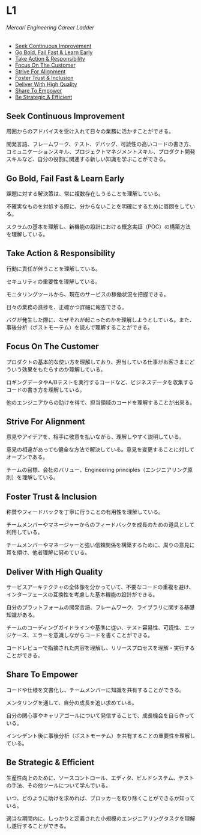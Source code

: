 # L1
###### Mercari Engineering Career Ladder

 * [Seek Continuous Improvement](#seek-continuous-improvement)
 * [Go Bold, Fail Fast & Learn Early](#go-bold-fail-fast--learn-early)
 * [Take Action & Responsibility](#take-action--responsibility)
 * [Focus On The Customer](#focus-on-the-customer)
 * [Strive For Alignment](#strive-for-alignment)
 * [Foster Trust & Inclusion](#foster-trust--inclusion)
 * [Deliver With High Quality](#deliver-with-high-quality)
 * [Share To Empower](#share-to-empower)
 * [Be Strategic & Efficient](#be-strategic--efficient)

## Seek Continuous Improvement
周囲からのアドバイスを受け入れて日々の業務に活かすことができる。

開発言語、フレームワーク、テスト、デバッグ、可読性の高いコードの書き方、コミュニケーションスキル、プロジェクトマネジメントスキル、プロダクト開発スキルなど、自分の役割に関連する新しい知識を学ぶことができる。


## Go Bold, Fail Fast & Learn Early
課題に対する解決策は、常に複数存在しうることを理解している。

不確実なものを対処する際に、分からないことを明確にするために質問をしている。

スクラムの基本を理解し、新機能の設計における概念実証（POC）の構築方法を理解している。


## Take Action & Responsibility
行動に責任が伴うことを理解している。

セキュリティの重要性を理解している。

モニタリングツールから、現在のサービスの稼働状況を把握できる。

日々の業務の進捗を、正確かつ詳細に報告できる。

バグが発生した際に、なぜそれが起こったのかを理解しようとしている。また、事後分析（ポストモーテム）を読んで理解することができる。


## Focus On The Customer
プロダクトの基本的な使い方を理解しており、担当している仕事がお客さまにどういう効果をもたらすのか理解している。

ロギングデータやA/Bテストを実行するコードなど、ビジネスデータを収集するコードの書き方を理解している。

他のエンジニアからの助けを得て、担当領域のコードを理解することが出来る。


## Strive For Alignment
意見やアイデアを、相手に敬意を払いながら、理解しやすく説明している。

意見の相違があっても健全な方法で解決している。意見を変更することに対してオープンである。

チームの目標、会社のバリュー、Engineering principles（エンジニアリング原則）を理解している。


## Foster Trust & Inclusion
称賛やフィードバックを丁寧に行うことの有用性を理解している。

チームメンバーやマネージャーからのフィードバックを成長のための道具として利用している。

チームメンバーやマネージャーと強い信頼関係を構築するために、周りの意見に耳を傾け、他者理解に努めている。


## Deliver With High Quality
サービスアーキテクチャの全体像を分かっていて、不要なコードの重複を避け、インターフェースの互換性を考慮した基本機能の設計ができる。

自分のプラットフォームの開発言語、フレームワーク、ライブラリに関する基礎知識がある。

チームのコーディングガイドラインや基準に従い、テスト容易性、可読性、エッジケース、エラーを意識しながらコードを書くことができる。

コードレビューで指摘された内容を理解し、リリースプロセスを理解・実行することができる。


## Share To Empower
コードや仕様を文書化し、チームメンバーに知識を共有することができる。

メンタリングを通して、自分の成長を追い求めている。

自分の関心事やキャリアゴールについて発信することで、成長機会を自ら作っている。

インシデント後に事後分析（ポストモーテム）を共有することの重要性を理解している。


## Be Strategic & Efficient
生産性向上のために、ソースコントロール、エディタ、ビルドシステム、テストの手法、その他ツールについて学んでいる。

いつ、どのように助けを求めれば、ブロッカーを取り除くことができるか知っている。

適当な期間内に、しっかりと定義された小規模のエンジニアリングタスクを理解し遂行することができる。
